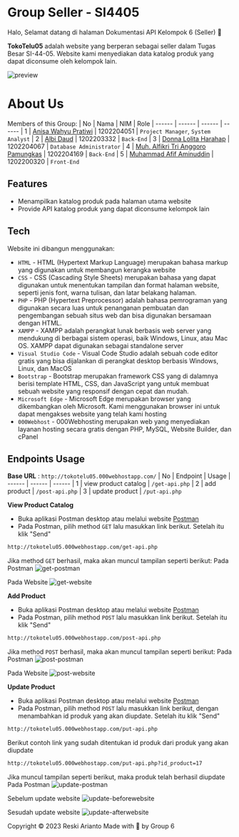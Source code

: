 # Group Seller - SI4405

Halo, Selamat datang di halaman Dokumentasi API Kelompok 6 (Seller) 👋

**TokoTelu05** adalah website yang berperan sebagai seller dalam Tugas Besar SI-44-05. Website kami menyediakan data katalog produk yang dapat diconsume oleh kelompok lain.

![preview](https://github.com/albidaud/TokoTelu05-Seller/blob/main/asset/TUBES%20EAI.png)

# About Us

Members of this Group:
| No | Nama | NIM | Role
| ------ | ------ | ------ | ------
| 1 | [Anisa Wahyu Pratiwi](https://www.instagram.com/anisawpr_/) | 1202204051 | `Project Manager`, `System Analyst`
| 2 | [Albi Daud](https://www.instagram.com/the.dwd/) | 1202203332 | `Back-End`
| 3 | [Donna Lolita Harahap](https://www.instagram.com/donalolitaaaa/) | 1202204067 | `Database Administrator`
| 4 | [Muh. Alfikri Tri Anggoro Pamungkas](https://www.instagram.com/mhmmd_alfikri05/) | 1202204169 | `Back-End`
| 5 | [Muhammad Afif Aminuddin](https://www.instagram.com/afifld/) | 1202200320 | `Front-End`

## Features

- Menampilkan katalog produk pada halaman utama website
- Provide API katalog produk yang dapat diconsume kelompok lain

## Tech

Website ini dibangun menggunakan:

- `HTML` - HTML (Hypertext Markup Language) merupakan bahasa markup yang digunakan untuk membangun kerangka website
- `CSS` - CSS (Cascading Style Sheets) merupakan bahasa yang dapat digunakan untuk menentukan tampilan dan format halaman website, seperti jenis font, warna tulisan, dan latar belakang halaman.
- `PHP` - PHP (Hypertext Preprocessor) adalah bahasa pemrograman yang digunakan secara luas untuk penanganan pembuatan dan pengembangan sebuah situs web dan bisa digunakan bersamaan dengan HTML.
- `XAMPP` - XAMPP adalah perangkat lunak berbasis web server yang mendukung di berbagai sistem operasi, baik Windows, Linux, atau Mac OS. XAMPP dapat digunakan sebagai standalone server
- `Visual Studio Code` - Visual Code Studio adalah sebuah code editor gratis yang bisa dijalankan di perangkat desktop berbasis Windows, Linux, dan MacOS
- `Bootstrap` - Bootstrap merupakan framework CSS yang di dalamnya berisi template HTML, CSS, dan JavaScript yang untuk membuat sebuah website yang responsif dengan cepat dan mudah.
- `Microsoft Edge` - Microsoft Edge merupakan browser yang dikembangkan oleh Microsoft. Kami menggunakan browser ini untuk dapat mengakses website yang telah kami hosting
- `000Webhost` - 000Webhosting merupakan web yang menyediakan layanan hosting secara gratis dengan PHP, MySQL, Website Builder, dan cPanel

## Endpoints Usage

**Base URL** : `http://tokotelu05.000webhostapp.com/`
| No | Endpoint | Usage
| ------ | ------ | ------
| 1 | view product catalog | `/get-api.php`
| 2 | add product | `/post-api.php`
| 3 | update product | `/put-api.php`

**View Product Catalog**

- Buka aplikasi Postman desktop atau melalui website [Postman](postman.com)
- Pada Postman, pilih method `GET` lalu masukkan link berikut. Setelah itu klik "Send"

```sh
http://tokotelu05.000webhostapp.com/get-api.php
```

Jika method `GET` berhasil, maka akan muncul tampilan seperti berikut:
Pada Postman
![get-postman](https://github.com/albidaud/TokoTelu05-Seller/blob/main/asset/get%20tokotelu.png)

Pada Website
![get-website](https://github.com/albidaud/TokoTelu05-Seller/blob/main/asset/LandingPage.png)

**Add Product**

- Buka aplikasi Postman desktop atau melalui website [Postman](postman.com)
- Pada Postman, pilih method `POST` lalu masukkan link berikut. Setelah itu klik "Send"

```sh
http://tokotelu05.000webhostapp.com/post-api.php
```

Jika method `POST` berhasil, maka akan muncul tampilan seperti berikut:
Pada Postman
![post-postman](https://github.com/albidaud/TokoTelu05-Seller/blob/main/asset/post%20nambahin%20produk.png)

Pada Website
![post-website](https://github.com/albidaud/TokoTelu05-Seller/blob/main/asset/tampilan%20post%20produk%20yang%20berhasil%20ditambahkan.png)

**Update Product**

- Buka aplikasi Postman desktop atau melalui website [Postman](postman.com)
- Pada Postman, pilih method `POST` lalu masukkan link berikut, dengan menambahkan id produk yang akan diupdate. Setelah itu klik "Send"

```sh
http://tokotelu05.000webhostapp.com/put-api.php
```

Berikut contoh link yang sudah ditentukan id produk dari produk yang akan diupdate

```sh
http://tokotelu05.000webhostapp.com/put-api.php?id_product=17
```

Jika muncul tampilan seperti berikut, maka produk telah berhasil diupdate
Pada Postman
![update-postman](https://github.com/albidaud/TokoTelu05-Seller/blob/main/asset/post%20update%20produk.png)

Sebelum update website
![update-beforewebsite](https://github.com/albidaud/TokoTelu05-Seller/blob/main/asset/sebelum%20update%20website.png)

Sesudah update website
![update-afterwebsite](https://github.com/albidaud/TokoTelu05-Seller/blob/main/asset/pada%20website%20sesudah%20di%20update.png)

Copyright © 2023 Reski Arianto
Made with 💜 by Group 6
